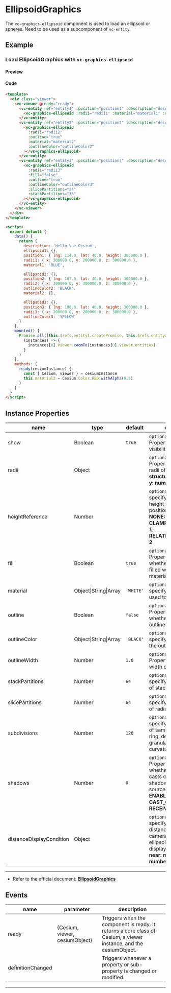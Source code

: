 # EllipsoidGraphics

The `vc-graphics-ellipsoid` component is used to load an ellipsoid or spheres. Need to be used as a subcomponent of `vc-entity`.

## Example

### Load EllipsoidGraphics with `vc-graphics-ellipsoid`

#### Preview

<doc-preview>
  <template>
    <div class="viewer">
      <vc-viewer @ready="ready">
        <vc-entity ref="entity1" :position="position1" :description="description" :ellipsoid.sync="ellipsoid1">
          <vc-graphics-ellipsoid :radii="radii1" :material="material1" :outline="true"></vc-graphics-ellipsoid>
        </vc-entity>
        <vc-entity ref="entity2" :position="position2" :description="description" :ellipsoid.sync="ellipsoid2">
          <vc-graphics-ellipsoid :radii="radii2" :outline="true" :material="material2" :outlineColor="outlineColor2"></vc-graphics-ellipsoid>
        </vc-entity>
        <vc-entity ref="entity3" :position="position3" :description="description" :ellipsoid.sync="ellipsoid3">
          <vc-graphics-ellipsoid
            :radii="radii3"
            :fill="false"
            :outline="true"
            :outlineColor="outlineColor3"
            :slicePartitions="24"
            :stackPartitions="36"
          ></vc-graphics-ellipsoid>
        </vc-entity>
      </vc-viewer>
    </div>
  </template>

  <script>
    export default {
      data() {
        return {
          description: 'Hello Vue Cesium',
          ellipsoid1: {},
          position1: { lng: 114.0, lat: 40.0, height: 300000.0 },
          radii1: { x: 200000.0, y: 200000.0, z: 300000.0 },
          material1: 'BLUE',

          ellipsoid2: {},
          position2: { lng: 107.0, lat: 40.0, height: 300000.0 },
          radii2: { x: 300000.0, y: 300000.0, z: 300000.0 },
          outlineColor2: 'BLACK',
          material2: {},

          ellipsoid3: {},
          position3: { lng: 100.0, lat: 40.0, height: 300000.0 },
          radii3: { x: 200000.0, y: 200000.0, z: 300000.0 },
          outlineColor3: 'YELLOW'
        }
      },
      mounted() {
        Promise.all([this.$refs.entity1.createPromise, this.$refs.entity2.createPromise, this.$refs.entity3.createPromise]).then(
          (instances) => {
            instances[0].viewer.zoomTo(instances[0].viewer.entities)
          }
        )
      },
      methods: {
        ready(cesiumInstance) {
          const { Cesium, viewer } = cesiumInstance
          this.material2 = Cesium.Color.RED.withAlpha(0.5)
        }
      }
    }
  </script>
</doc-preview>

#### Code

```html
<template>
  <div class="viewer">
    <vc-viewer @ready="ready">
      <vc-entity ref="entity1" :position="position1" :description="description" :ellipsoid.sync="ellipsoid1">
        <vc-graphics-ellipsoid :radii="radii1" :material="material1" :outline="true"></vc-graphics-ellipsoid>
      </vc-entity>
      <vc-entity ref="entity2" :position="position2" :description="description" :ellipsoid.sync="ellipsoid2">
        <vc-graphics-ellipsoid
          :radii="radii2"
          :outline="true"
          :material="material2"
          :outlineColor="outlineColor2"
        ></vc-graphics-ellipsoid>
      </vc-entity>
      <vc-entity ref="entity3" :position="position3" :description="description" :ellipsoid.sync="ellipsoid3">
        <vc-graphics-ellipsoid
          :radii="radii3"
          :fill="false"
          :outline="true"
          :outlineColor="outlineColor3"
          :slicePartitions="24"
          :stackPartitions="36"
        ></vc-graphics-ellipsoid>
      </vc-entity>
    </vc-viewer>
  </div>
</template>

<script>
  export default {
    data() {
      return {
        description: 'Hello Vue Cesium',
        ellipsoid1: {},
        position1: { lng: 114.0, lat: 40.0, height: 300000.0 },
        radii1: { x: 200000.0, y: 200000.0, z: 300000.0 },
        material1: 'BLUE',

        ellipsoid2: {},
        position2: { lng: 107.0, lat: 40.0, height: 300000.0 },
        radii2: { x: 300000.0, y: 300000.0, z: 300000.0 },
        outlineColor2: 'BLACK',
        material2: {},

        ellipsoid3: {},
        position3: { lng: 100.0, lat: 40.0, height: 300000.0 },
        radii3: { x: 200000.0, y: 200000.0, z: 300000.0 },
        outlineColor3: 'YELLOW'
      }
    },
    mounted() {
      Promise.all([this.$refs.entity1.createPromise, this.$refs.entity2.createPromise, this.$refs.entity3.createPromise]).then(
        (instances) => {
          instances[0].viewer.zoomTo(instances[0].viewer.entities)
        }
      )
    },
    methods: {
      ready(cesiumInstance) {
        const { Cesium, viewer } = cesiumInstance
        this.material2 = Cesium.Color.RED.withAlpha(0.5)
      }
    }
  }
</script>
```

## Instance Properties

<!-- prettier-ignore -->
| name | type | default | description |
| ---- | ---- | ------- | ----------- |
| show | Boolean | `true` | `optional` A boolean Property specifying the visibility of the ellipsoid. |
| radii | Object | | `optional` A Cartesian3 Property specifying the radii of the ellipsoid. **structure: { x: number, y: number, z: number }** |
| heightReference | Number | | `optional` A Property specifying what the height from the entity position is relative to. **NONE: 0, CLAMP_TO_GROUND: 1, RELATIVE_TO_GROUND: 2** |
| fill | Boolean | `true` | `optional` A boolean Property specifying whether the ellipsoid is filled with the provided material. |
| material | Object\|String\|Array | `'WHITE'` | `optional` A Property specifying the material used to fill the ellipsoid. |
| outline | Boolean | `false` | `optional` A boolean Property specifying whether the ellipsoid is outlined. |
| outlineColor | Object\|String\|Array | `'BLACK'` | `optional` A Property specifying the Color of the outline. |
| outlineWidth | Number | `1.0` | `optional` A numeric Property specifying the width of the outline. |
| stackPartitions | Number | `64` | `optional` A Property specifying the number of stacks. |
| slicePartitions | Number | `64` | `optional` A Property specifying the number of radial slices. |
| subdivisions | Number | `128` | `optional` A Property specifying the number of samples per outline ring, determining the granularity of the curvature. |
| shadows | Number | `0` | `optional` An enum Property specifying whether the ellipsoid casts or receives shadows from each light source. **DISABLED: 0, ENABLED: 1, CAST_ONLY: 2, RECEIVE_ONLY: 3** |
| distanceDisplayCondition | Object | | `optional` A Property specifying at what distance from the camera that this ellipsoid will be displayed.  **structure: { near: number, far: number }** |

---

- Refer to the official document: **[EllipsoidGraphics](https://cesium.com/docs/cesiumjs-ref-doc/EllipsoidGraphics.html)**

## Events

<!-- prettier-ignore -->
| name | parameter | description |
| ---- | --------- | ----------- |
| ready | {Cesium, viewer, cesiumObject} | Triggers when the component is ready. It returns a core class of Cesium, a viewer instance, and the cesiumObject. |
| definitionChanged | | Triggers whenever a property or sub-property is changed or modified. |

---
